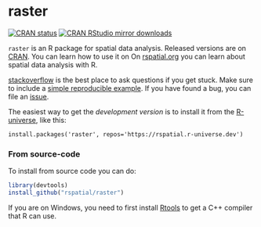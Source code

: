 # raster


[![CRAN
status](https://www.r-pkg.org/badges/version/raster)](https://cran.r-project.org/package=raster)
[![CRAN RStudio mirror downloads](http://cranlogs.r-pkg.org/badges/raster)](http://www.r-pkg.org/pkg/raster)

`raster` is an R package for spatial data analysis. Released versions are on [CRAN](https://cran.r-project.org/web/packages/raster/index.html). You can learn how to use it on On [rspatial.org](http://rspatial.org/) you can learn about spatial data analysis with R.

[stackoverflow](https://stackoverflow.com/) is the best place to ask questions if you get stuck. Make sure to include a [simple reproducible example](https://stackoverflow.com/questions/5963269/how-to-make-a-great-r-reproducible-example). If you have found a bug, you can file an [issue](https://github.com/rspatial/raster/issues).

The easiest way to get the *development version* is to install it from the [R-universe](https://r-universe.dev/organizations/), like this:

```
install.packages('raster', repos='https://rspatial.r-universe.dev')
```

### From source-code

To install from source code you can do:

```r
library(devtools)
install_github("rspatial/raster")
```

If you are on Windows, you need to first install [Rtools](https://cran.r-project.org/bin/windows/Rtools/) to get a C++ compiler that R can use. 


